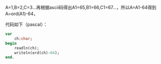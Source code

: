A=1,B=2,C=3...再根据ascii码得出A1=65,B1=66,C1=67...，所以A=A1-64得到A=ord(A1)-64，

代码如下（pascal）：
```pascal
var
    ch:char;
begin
    readln(ch);
    writeln(ord(ch)-64);
end.
```